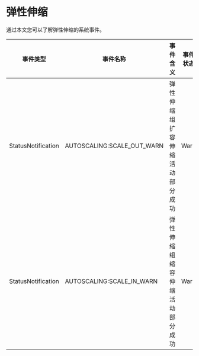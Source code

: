 # 弹性伸缩

通过本文您可以了解弹性伸缩的系统事件。

|事件类型|事件名称|事件含义|事件状态|事件等级|
|----|----|----|----|----|
|StatusNotification|AUTOSCALING:SCALE\_OUT\_WARN|弹性伸缩组扩容伸缩活动部分成功|Warn|Warn|
|StatusNotification|AUTOSCALING:SCALE\_IN\_WARN|弹性伸缩组缩容伸缩活动部分成功|Warn|Warn|

